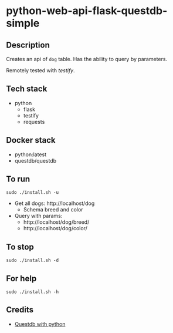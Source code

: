 # python-web-api-flask-questdb-simple

## Description
Creates an api of `dog` table.
Has the ability to query by parameters.

Remotely tested with *testify*.

## Tech stack
- python
  - flask
  - testify
  - requests

## Docker stack
- python:latest
- questdb/questdb

## To run
`sudo ./install.sh -u`
- Get all dogs: http://localhost/dog
  - Schema breed and color
- Query with params: 
  - http://localhost/dog/breed/<breed>
  - http://localhost/dog/color/<color>

## To stop
`sudo ./install.sh -d`

## For help
`sudo ./install.sh -h`

## Credits
- [Questdb with python](https://tutswiki.com/setup-access-questdb-python-notebook/)
